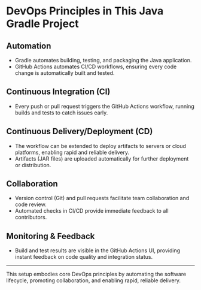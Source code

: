  # DevOps Principles in This Java Gradle Project

## Automation
- Gradle automates building, testing, and packaging the Java application.
- GitHub Actions automates CI/CD workflows, ensuring every code change is automatically built and tested.

## Continuous Integration (CI)
- Every push or pull request triggers the GitHub Actions workflow, running builds and tests to catch issues early.

## Continuous Delivery/Deployment (CD)
- The workflow can be extended to deploy artifacts to servers or cloud platforms, enabling rapid and reliable delivery.
- Artifacts (JAR files) are uploaded automatically for further deployment or distribution.

## Collaboration
- Version control (Git) and pull requests facilitate team collaboration and code review.
- Automated checks in CI/CD provide immediate feedback to all contributors.

## Monitoring & Feedback
- Build and test results are visible in the GitHub Actions UI, providing instant feedback on code quality and integration status.

---

This setup embodies core DevOps principles by automating the software lifecycle, promoting collaboration, and enabling rapid, reliable delivery.